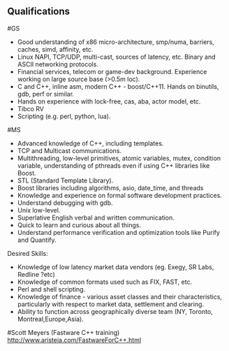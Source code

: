 ## Qualifications

#GS
- Good understanding of x86 micro-architecture, smp/numa, barriers, caches, simd, affinity, etc. 
- Linux NAPI, TCP/UDP, multi-cast, sources of latency, etc.  Binary and ASCII networking protocols. 
- Financial services, telecom or game-dev background. Experience working on large source base (>0.5m loc). 
- C and C++, inline asm, modern C++ - boost/C++11. Hands on binutils, gdb, perf or similar. 
- Hands on experience with lock-free, cas, aba, actor model, etc. 
- Tibco RV 
- Scripting (e.g. perl, python, lua). 

#MS
- Advanced knowledge of C++, including templates.
- TCP and Multicast communications.
- Multithreading, low-level primitives, atomic variables, mutex, condition variable, understanding of pthreads even if using C++ libraries like Boost.
- STL (Standard Template Library).
- Boost libraries including algorithms, asio, date_time, and threads
- Knowledge and experience on formal software development practices.
- Understand debugging with gdb.
- Unix low-level.
- Superlative English verbal and written communication.
- Quick to learn and curious about all things.
- Understand performance verification and optimization tools like Purify and Quantify.

Desired Skills:
- Knowledge of low latency market data vendors (eg. Exegy, SR Labs, Redline ?etc)
- Knowledge of common formats used such as FIX, FAST, etc.
- Perl and shell scripting.
- Knowledge of finance - various asset classes and their characteristics, particularly with respect to market data, settlement and clearing.
- Ability to function across geographically diverse team (NY, Toronto, Montreal,Europe,Asia).

#Scott Meyers (Fastware C++ training)
http://www.aristeia.com/FastwareForC++.html
